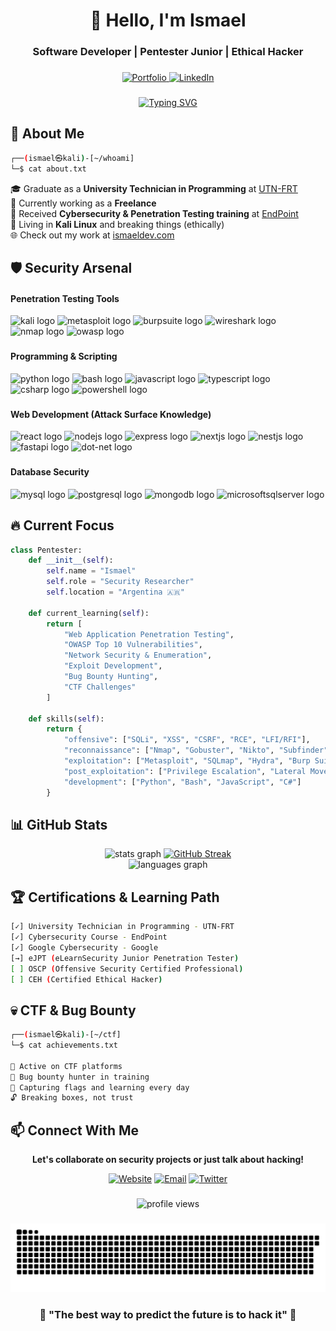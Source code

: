 <h1 align="center">👋 Hello, I'm Ismael</h1>
<h3 align="center">Software Developer | Pentester Junior | Ethical Hacker</h3>

###

<p align="center">
  <a href="https://www.ismaeldev.com/">
    <img src="https://img.shields.io/badge/Portfolio-FF5722?style=for-the-badge&logo=todoist&logoColor=white" alt="Portfolio" />
  </a>
  <a href="https://www.linkedin.com/in/tu-perfil">
    <img src="https://img.shields.io/badge/LinkedIn-0077B5?style=for-the-badge&logo=linkedin&logoColor=white" alt="LinkedIn" />
  </a>
</p>

###

<p align="center">
  <a href="https://git.io/typing-svg">
    <img src="https://readme-typing-svg.herokuapp.com?font=Fira+Code&pause=1000&color=F70909&center=true&vCenter=true&width=600&lines=I'm+not+paranoid%2C+I'm+just+security-aware;Think.+Hack.+Secure.;From+SQLi+to+RCE%3A+the+full+stack+attacker;If+it's+online%2C+it's+hackable;%2F%2F+To-Do%3A+Take+over+the+world+(ethically)" alt="Typing SVG" />
  </a>
</p>

###

## 🎯 About Me

```bash
┌──(ismael㉿kali)-[~/whoami]
└─$ cat about.txt
```
🎓 Graduate as a **University Technician in Programming** at [UTN-FRT](https://frt.utn.edu.ar/)<br>
💼 Currently working as a **Freelance**<br>
🔐 Received **Cybersecurity & Penetration Testing training** at [EndPoint](https://www.instagram.com/endpoint_ciberseguridad/)<br>
🐧 Living in **Kali Linux** and breaking things (ethically)<br>
🌐 Check out my work at [ismaeldev.com](https://www.ismaeldev.com/)
###

## 🛡️ Security Arsenal

<h4 align="left">Penetration Testing Tools</h4>

<div align="left">
  <img src="https://img.shields.io/badge/Kali_Linux-557C94?style=for-the-badge&logo=kalilinux&logoColor=white" height="30" alt="kali logo" />
  <img src="https://img.shields.io/badge/Metasploit-2596CD?style=for-the-badge&logo=metasploit&logoColor=white" height="30" alt="metasploit logo" />
  <img src="https://img.shields.io/badge/Burp_Suite-FF6633?style=for-the-badge&logo=burpsuite&logoColor=white" height="30" alt="burpsuite logo" />
  <img src="https://img.shields.io/badge/Wireshark-1679A7?style=for-the-badge&logo=wireshark&logoColor=white" height="30" alt="wireshark logo" />
  <img src="https://img.shields.io/badge/Nmap-0E83CD?style=for-the-badge&logo=nmap&logoColor=white" height="30" alt="nmap logo" />
  <img src="https://img.shields.io/badge/OWASP-000000?style=for-the-badge&logo=owasp&logoColor=white" height="30" alt="owasp logo" />
</div>

###

<h4 align="left">Programming & Scripting</h4>

<div align="left">
  <img src="https://img.shields.io/badge/Python-3776AB?logo=python&logoColor=white&style=for-the-badge" height="30" alt="python logo" />
  <img src="https://img.shields.io/badge/GNU Bash-4EAA25?logo=gnubash&logoColor=white&style=for-the-badge" height="30" alt="bash logo" />
  <img src="https://img.shields.io/badge/JavaScript-F7DF1E?logo=javascript&logoColor=black&style=for-the-badge" height="30" alt="javascript logo" />
  <img src="https://img.shields.io/badge/TypeScript-3178C6?logo=typescript&logoColor=white&style=for-the-badge" height="30" alt="typescript logo" />
  <img src="https://img.shields.io/badge/C Sharp-239120?logo=csharp&logoColor=white&style=for-the-badge" height="30" alt="csharp logo" />
  <img src="https://img.shields.io/badge/PowerShell-5391FE?logo=powershell&logoColor=white&style=for-the-badge" height="30" alt="powershell logo" />
</div>

###

<h4 align="left">Web Development (Attack Surface Knowledge)</h4>

<div align="left">
  <img src="https://img.shields.io/badge/React-61DAFB?logo=react&logoColor=black&style=for-the-badge" height="30" alt="react logo" />
  <img src="https://img.shields.io/badge/Node.js-339933?logo=nodedotjs&logoColor=white&style=for-the-badge" height="30" alt="nodejs logo" />
  <img src="https://img.shields.io/badge/Express-000000?logo=express&logoColor=white&style=for-the-badge" height="30" alt="express logo" />
  <img src="https://img.shields.io/badge/Next.js-000000?logo=nextdotjs&logoColor=white&style=for-the-badge" height="30" alt="nextjs logo" />
  <img src="https://img.shields.io/badge/NestJS-E0234E?logo=nestjs&logoColor=white&style=for-the-badge" height="30" alt="nestjs logo" />
  <img src="https://img.shields.io/badge/FastAPI-009688?logo=fastapi&logoColor=white&style=for-the-badge" height="30" alt="fastapi logo" />
  <img src="https://img.shields.io/badge/.NET-512BD4?logo=dotnet&logoColor=white&style=for-the-badge" height="30" alt="dot-net logo" />
</div>

###

<h4 align="left">Database Security</h4>

<div align="left">
  <img src="https://img.shields.io/badge/MySQL-4479A1?logo=mysql&logoColor=white&style=for-the-badge" height="30" alt="mysql logo" />
  <img src="https://img.shields.io/badge/PostgreSQL-4169E1?logo=postgresql&logoColor=white&style=for-the-badge" height="30" alt="postgresql logo" />
  <img src="https://img.shields.io/badge/MongoDB-47A248?logo=mongodb&logoColor=white&style=for-the-badge" height="30" alt="mongodb logo" />
  <img src="https://img.shields.io/badge/Microsoft SQL Server-CC2927?logo=microsoftsqlserver&logoColor=white&style=for-the-badge" height="30" alt="microsoftsqlserver logo" />
</div>

###

## 🔥 Current Focus

```python
class Pentester:
    def __init__(self):
        self.name = "Ismael"
        self.role = "Security Researcher"
        self.location = "Argentina 🇦🇷"
        
    def current_learning(self):
        return [
            "Web Application Penetration Testing",
            "OWASP Top 10 Vulnerabilities",
            "Network Security & Enumeration",
            "Exploit Development",
            "Bug Bounty Hunting",
            "CTF Challenges"
        ]
    
    def skills(self):
        return {
            "offensive": ["SQLi", "XSS", "CSRF", "RCE", "LFI/RFI"],
            "reconnaissance": ["Nmap", "Gobuster", "Nikto", "Subfinder"],
            "exploitation": ["Metasploit", "SQLmap", "Hydra", "Burp Suite"],
            "post_exploitation": ["Privilege Escalation", "Lateral Movement"],
            "development": ["Python", "Bash", "JavaScript", "C#"]
        }
```

###

## 📊 GitHub Stats

<div align="center">
  <img src="https://github-readme-stats.vercel.app/api?username=Ismaeldevs&hide_title=false&hide_rank=false&show_icons=true&include_all_commits=true&count_private=true&disable_animations=false&theme=radical&locale=en&hide_border=true&bg_color=0d1117" height="150" alt="stats graph" />
  <a href="https://git.io/streak-stats"><img src="https://streak-stats.demolab.com?user=Ismaeldevs&theme=radical" alt="GitHub Streak" /></a>
</div>

<div align="center">
  <img src="https://github-readme-stats.vercel.app/api/top-langs?username=Ismaeldevs&locale=en&hide_title=false&layout=compact&card_width=320&langs_count=6&theme=radical&hide_border=true&bg_color=0d1117" height="150" alt="languages graph" />
</div>

###

## 🏆 Certifications & Learning Path

```bash
[✓] University Technician in Programming - UTN-FRT
[✓] Cybersecurity Course - EndPoint
[✓] Google Cybersecurity - Google
[→] eJPT (eLearnSecurity Junior Penetration Tester)
[ ] OSCP (Offensive Security Certified Professional)
[ ] CEH (Certified Ethical Hacker)
```

###

## 💀 CTF & Bug Bounty

```bash
┌──(ismael㉿kali)-[~/ctf]
└─$ cat achievements.txt

🎯 Active on CTF platforms
🐛 Bug bounty hunter in training
🚩 Capturing flags and learning every day
🔓 Breaking boxes, not trust
```

###

## 📫 Connect With Me

<div align="center">
  
**Let's collaborate on security projects or just talk about hacking!**

[![Website](https://img.shields.io/badge/Website-ismaeldev.com-red?style=for-the-badge&logo=google-chrome&logoColor=white)](https://www.ismaeldev.com/)
[![Email](https://img.shields.io/badge/Email-Contact-D14836?style=for-the-badge&logo=gmail&logoColor=white)](mailto:ismaeldevs@gmail.com)
[![Twitter](https://img.shields.io/badge/Follow-1DA1F2?style=for-the-badge&logo=x&logoColor=white)](https://x.com/Ismanchz)

</div>

###

<p align="center">
  <img src="https://komarev.com/ghpvc/?username=Ismaeldevs&color=red&style=for-the-badge&label=PROFILE+VIEWS" alt="profile views" />
</p>

###

<picture>
  <source media="(prefers-color-scheme: dark)" srcset="https://raw.githubusercontent.com/Ismaeldevs/Ismaeldevs/output/github-snake-dark.svg" />
  <source media="(prefers-color-scheme: light)" srcset="https://raw.githubusercontent.com/Ismaeldevs/Ismaeldevs/output/github-snake.svg" />
  <img alt="github-snake" src="https://raw.githubusercontent.com/Ismaeldevs/Ismaeldevs/output/github-snake.svg" />
</picture>

###

<h3 align="center">🔐 "The best way to predict the future is to hack it" 🔐</h3>
